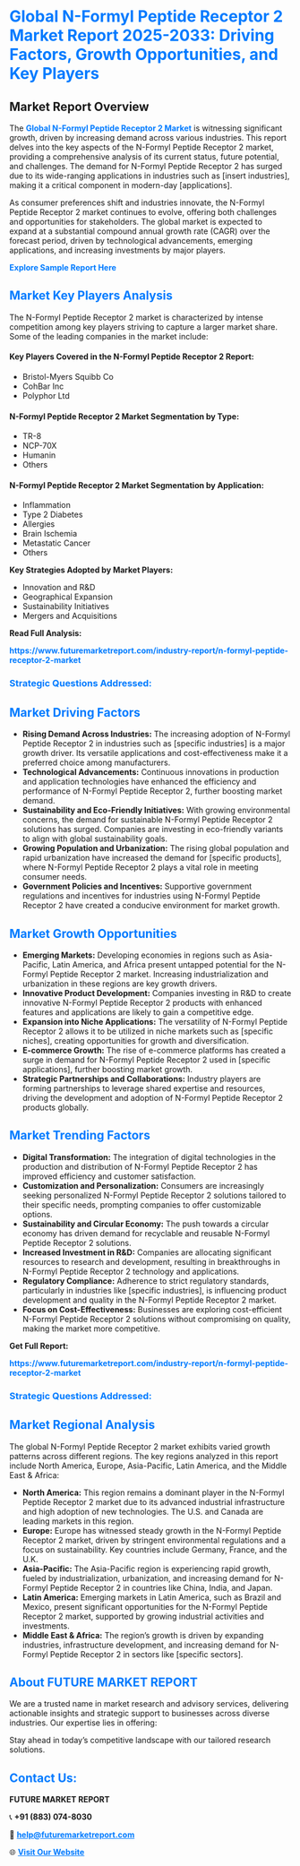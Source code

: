 <h1 style="color: #007BFF;">Global N-Formyl Peptide Receptor 2 Market Report 2025-2033: Driving Factors, Growth Opportunities, and Key Players</h1>

<section id="overview">
<h2>Market Report Overview</h2>
<p>The <a href="https://www.futuremarketreport.com/industry-report/n-formyl-peptide-receptor-2-market" style="color: #007BFF; text-decoration: none;"><strong>Global N-Formyl Peptide Receptor 2 Market</strong></a> is witnessing significant growth, driven by increasing demand across various industries. This report delves into the key aspects of the N-Formyl Peptide Receptor 2 market, providing a comprehensive analysis of its current status, future potential, and challenges. The demand for N-Formyl Peptide Receptor 2 has surged due to its wide-ranging applications in industries such as [insert industries], making it a critical component in modern-day [applications].</p>
<p>As consumer preferences shift and industries innovate, the N-Formyl Peptide Receptor 2 market continues to evolve, offering both challenges and opportunities for stakeholders. The global market is expected to expand at a substantial compound annual growth rate (CAGR) over the forecast period, driven by technological advancements, emerging applications, and increasing investments by major players.</p>
</section>

<section id="overview">
<p><a href="https://www.futuremarketreport.com/request-sample/reportId=52935" style="color: #007BFF; text-decoration: none;"><strong>Explore Sample Report Here</strong></a></p>
</section>

<section id="key-players">
<h2 style="color: #007BFF;">Market Key Players Analysis</h2>
<p>The N-Formyl Peptide Receptor 2 market is characterized by intense competition among key players striving to capture a larger market share. Some of the leading companies in the market include:</p>
<h4>Key Players Covered in the N-Formyl Peptide Receptor 2 Report:</h4>
<ul><li>Bristol-Myers Squibb Co</li><li>CohBar Inc</li><li>Polyphor Ltd</li></ul>
<h4>N-Formyl Peptide Receptor 2 Market Segmentation by Type:</h4>
<ul><li>TR-8</li><li>NCP-70X</li><li>Humanin</li><li>Others</li></ul>

<h4>N-Formyl Peptide Receptor 2 Market Segmentation by Application:</h4>
<ul><li>Inflammation</li><li>Type 2 Diabetes</li><li>Allergies</li><li>Brain Ischemia</li><li>Metastatic Cancer</li><li>Others</li></ul>
<p><strong>Key Strategies Adopted by Market Players:</strong></p>
<ul>
<li>Innovation and R&D</li>
<li>Geographical Expansion</li>
<li>Sustainability Initiatives</li>
<li>Mergers and Acquisitions</li>
</ul>
</section>

<section>
<p><strong>Read Full Analysis: </strong></p><a href="https://www.futuremarketreport.com/industry-report/n-formyl-peptide-receptor-2-market" style="color: #007BFF; text-decoration: none;"><strong>https://www.futuremarketreport.com/industry-report/n-formyl-peptide-receptor-2-market</strong></a>
<h3 style="color: #007BFF;">Strategic Questions Addressed:</h3>
</section>

<section id="driving-factors">
<h2 style="color: #007BFF;">Market Driving Factors</h2>
<ul>
<li><strong>Rising Demand Across Industries:</strong> The increasing adoption of N-Formyl Peptide Receptor 2 in industries such as [specific industries] is a major growth driver. Its versatile applications and cost-effectiveness make it a preferred choice among manufacturers.</li>
<li><strong>Technological Advancements:</strong> Continuous innovations in production and application technologies have enhanced the efficiency and performance of N-Formyl Peptide Receptor 2, further boosting market demand.</li>
<li><strong>Sustainability and Eco-Friendly Initiatives:</strong> With growing environmental concerns, the demand for sustainable N-Formyl Peptide Receptor 2 solutions has surged. Companies are investing in eco-friendly variants to align with global sustainability goals.</li>
<li><strong>Growing Population and Urbanization:</strong> The rising global population and rapid urbanization have increased the demand for [specific products], where N-Formyl Peptide Receptor 2 plays a vital role in meeting consumer needs.</li>
<li><strong>Government Policies and Incentives:</strong> Supportive government regulations and incentives for industries using N-Formyl Peptide Receptor 2 have created a conducive environment for market growth.</li>
</ul>
</section>

<section id="growth-opportunities">
<h2 style="color: #007BFF;">Market Growth Opportunities</h2>
<ul>
<li><strong>Emerging Markets:</strong> Developing economies in regions such as Asia-Pacific, Latin America, and Africa present untapped potential for the N-Formyl Peptide Receptor 2 market. Increasing industrialization and urbanization in these regions are key growth drivers.</li>
<li><strong>Innovative Product Development:</strong> Companies investing in R&D to create innovative N-Formyl Peptide Receptor 2 products with enhanced features and applications are likely to gain a competitive edge.</li>
<li><strong>Expansion into Niche Applications:</strong> The versatility of N-Formyl Peptide Receptor 2 allows it to be utilized in niche markets such as [specific niches], creating opportunities for growth and diversification.</li>
<li><strong>E-commerce Growth:</strong> The rise of e-commerce platforms has created a surge in demand for N-Formyl Peptide Receptor 2 used in [specific applications], further boosting market growth.</li>
<li><strong>Strategic Partnerships and Collaborations:</strong> Industry players are forming partnerships to leverage shared expertise and resources, driving the development and adoption of N-Formyl Peptide Receptor 2 products globally.</li>
</ul>
</section>

<section id="trending-factors">
<h2 style="color: #007BFF;">Market Trending Factors</h2>
<ul>
<li><strong>Digital Transformation:</strong> The integration of digital technologies in the production and distribution of N-Formyl Peptide Receptor 2 has improved efficiency and customer satisfaction.</li>
<li><strong>Customization and Personalization:</strong> Consumers are increasingly seeking personalized N-Formyl Peptide Receptor 2 solutions tailored to their specific needs, prompting companies to offer customizable options.</li>
<li><strong>Sustainability and Circular Economy:</strong> The push towards a circular economy has driven demand for recyclable and reusable N-Formyl Peptide Receptor 2 solutions.</li>
<li><strong>Increased Investment in R&D:</strong> Companies are allocating significant resources to research and development, resulting in breakthroughs in N-Formyl Peptide Receptor 2 technology and applications.</li>
<li><strong>Regulatory Compliance:</strong> Adherence to strict regulatory standards, particularly in industries like [specific industries], is influencing product development and quality in the N-Formyl Peptide Receptor 2 market.</li>
<li><strong>Focus on Cost-Effectiveness:</strong> Businesses are exploring cost-efficient N-Formyl Peptide Receptor 2 solutions without compromising on quality, making the market more competitive.</li>
</ul>
</section>

<section>
<p><strong>Get Full Report: </strong></p><a href="https://www.futuremarketreport.com/industry-report/n-formyl-peptide-receptor-2-market" style="color: #007BFF; text-decoration: none;"><strong>https://www.futuremarketreport.com/industry-report/n-formyl-peptide-receptor-2-market</strong></a>
<h3 style="color: #007BFF;">Strategic Questions Addressed:</h3>
</section>


<section id="regional-analysis">
<h2 style="color: #007BFF;">Market Regional Analysis</h2>
<p>The global N-Formyl Peptide Receptor 2 market exhibits varied growth patterns across different regions. The key regions analyzed in this report include North America, Europe, Asia-Pacific, Latin America, and the Middle East & Africa:</p>
<ul>
<li><strong>North America:</strong> This region remains a dominant player in the N-Formyl Peptide Receptor 2 market due to its advanced industrial infrastructure and high adoption of new technologies. The U.S. and Canada are leading markets in this region.</li>
<li><strong>Europe:</strong> Europe has witnessed steady growth in the N-Formyl Peptide Receptor 2 market, driven by stringent environmental regulations and a focus on sustainability. Key countries include Germany, France, and the U.K.</li>
<li><strong>Asia-Pacific:</strong> The Asia-Pacific region is experiencing rapid growth, fueled by industrialization, urbanization, and increasing demand for N-Formyl Peptide Receptor 2 in countries like China, India, and Japan.</li>
<li><strong>Latin America:</strong> Emerging markets in Latin America, such as Brazil and Mexico, present significant opportunities for the N-Formyl Peptide Receptor 2 market, supported by growing industrial activities and investments.</li>
<li><strong>Middle East & Africa:</strong> The region’s growth is driven by expanding industries, infrastructure development, and increasing demand for N-Formyl Peptide Receptor 2 in sectors like [specific sectors].</li>
</ul>
</section>

<footer>
<h2 style="color: #007BFF;">About FUTURE MARKET REPORT</h2>
<p>We are a trusted name in market research and advisory services, delivering actionable insights and strategic support to businesses across diverse industries. Our expertise lies in offering:</p>

<p>Stay ahead in today’s competitive landscape with our tailored research solutions.</p>

<h2 style="color: #007BFF;">Contact Us:</h2>
<p><strong>FUTURE MARKET REPORT</strong></p>
<p>📞 <strong>+91 (883) 074-8030</strong></p>
<p>📧 <strong><a href="mailto:help@futuremarketreport.com" style="color: #007BFF;">help@futuremarketreport.com</a></strong></p>
<p>🌐 <strong><a href="https://www.futuremarketreport.com/" style="color: #007BFF;">Visit Our Website</a></strong></p>
</footer>